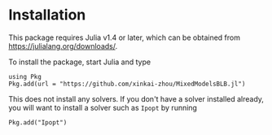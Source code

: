 
# Installation

This package requires Julia v1.4 or later, which can be obtained from https://julialang.org/downloads/.

To install the package, start Julia and type

```
using Pkg
Pkg.add(url = "https://github.com/xinkai-zhou/MixedModelsBLB.jl")
```

This does not install any solvers. If you don't have a solver installed already, you will want to install a solver such as ```Ipopt``` by running

```
Pkg.add("Ipopt")
```
